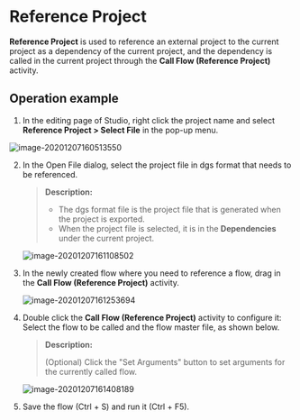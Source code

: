 # Reference Project

**Reference Project** is used to reference an external project to the current project as a dependency of the current project, and the dependency is called in the current project through the **Call Flow (Reference Project)** activity.

## Operation example

1. In the editing page of Studio, right click the project name and select **Reference Project > Select File** in the pop-up menu. 

![image-20201207160513550](https://docimages.blob.core.chinacloudapi.cn/images/EnglishDocumentImage/referenceproject20210428.png)

2. In the Open File dialog, select the project file in dgs format that needs to be referenced.
   
   > **Description:**
   > 
   > - The dgs format file is the project file that is generated when the project is exported.
   > - When the project file is selected, it is in the **Dependencies** under the current project.
   
   ![image-20201207161108502](https://docimages.blob.core.chinacloudapi.cn/images/EnglishDocumentImage/referencedependency20210428.png)

3. In the newly created flow where you need to reference a flow, drag in the **Call Flow (Reference Project)** activity.
   
   ![image-20201207161253694](https://docimages.blob.core.chinacloudapi.cn/images/EnglishDocumentImage/invokeworkflowview20210428.png)

4. Double click the **Call Flow (Reference Project)** activity to configure it: Select the flow to be called and the flow master file, as shown below.
   
   > **Description:**
   > 
   > (Optional) Click the "Set Arguments" button to set arguments for the currently called flow.
   
   ![image-20201207161408189](https://docimages.blob.core.chinacloudapi.cn/images/EnglishDocumentImage/invokeworkflow20210428.jpg)

5. Save the flow (Ctrl + S) and run it (Ctrl + F5).